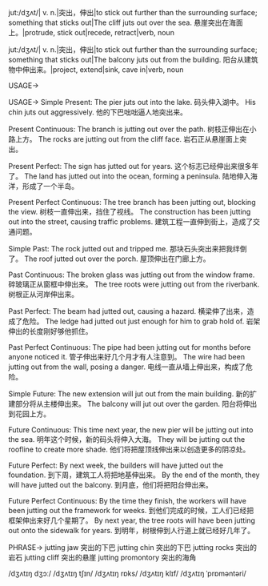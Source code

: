 jut:/dʒʌt/| v. n.|突出，伸出|to stick out further than the surrounding surface; something that sticks out|The cliff juts out over the sea. 悬崖突出在海面上。|protrude, stick out|recede, retract|verb, noun


jut:/dʒʌt/| v. n.|突出，伸出|to stick out further than the surrounding surface; something that sticks out|The balcony juts out from the building.  阳台从建筑物中伸出来。|project, extend|sink, cave in|verb, noun

USAGE->

USAGE->
Simple Present:
The pier juts out into the lake.  码头伸入湖中。
His chin juts out aggressively. 他的下巴咄咄逼人地突出来。

Present Continuous:
The branch is jutting out over the path. 树枝正伸出在小路上方。
The rocks are jutting out from the cliff face. 岩石正从悬崖面上突出。

Present Perfect:
The sign has jutted out for years.  这个标志已经伸出来很多年了。
The land has jutted out into the ocean, forming a peninsula.  陆地伸入海洋，形成了一个半岛。


Present Perfect Continuous:
The tree branch has been jutting out, blocking the view.  树枝一直伸出来，挡住了视线。
The construction has been jutting out into the street, causing traffic problems. 建筑工程一直伸到街上，造成了交通问题。


Simple Past:
The rock jutted out and tripped me.  那块石头突出来把我绊倒了。
The roof jutted out over the porch. 屋顶伸出在门廊上方。


Past Continuous:
The broken glass was jutting out from the window frame. 碎玻璃正从窗框中伸出来。
The tree roots were jutting out from the riverbank. 树根正从河岸伸出来。


Past Perfect:
The beam had jutted out, causing a hazard.  横梁伸了出来，造成了危险。
The ledge had jutted out just enough for him to grab hold of. 岩架伸出的长度刚好够他抓住。


Past Perfect Continuous:
The pipe had been jutting out for months before anyone noticed it.  管子伸出来好几个月才有人注意到。
The wire had been jutting out from the wall, posing a danger. 电线一直从墙上伸出来，构成了危险。


Simple Future:
The new extension will jut out from the main building.  新的扩建部分将从主楼伸出来。
The balcony will jut out over the garden. 阳台将伸出到花园上方。


Future Continuous:
This time next year, the new pier will be jutting out into the sea.  明年这个时候，新的码头将伸入大海。
They will be jutting out the roofline to create more shade. 他们将把屋顶线伸出来以创造更多的阴凉处。


Future Perfect:
By next week, the builders will have jutted out the foundation. 到下周，建筑工人将把地基伸出来。
By the end of the month, they will have jutted out the balcony. 到月底，他们将把阳台伸出来。


Future Perfect Continuous:
By the time they finish, the workers will have been jutting out the framework for weeks.  到他们完成的时候，工人们已经把框架伸出来好几个星期了。
By next year, the tree roots will have been jutting out onto the sidewalk for years. 到明年，树根伸到人行道上就已经好几年了。


PHRASE->
jutting jaw  突出的下巴
jutting chin  突出的下巴
jutting rocks 突出的岩石
jutting cliff 突出的悬崖
jutting promontory 突出的海角


/dʒʌtɪŋ dʒɔː/
/dʒʌtɪŋ tʃɪn/
/dʒʌtɪŋ rɒks/
/dʒʌtɪŋ klɪf/
/dʒʌtɪŋ ˈprɒməntəri/
